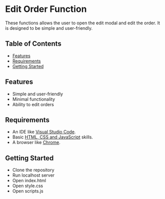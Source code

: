 <!-- omit in toc -->
# Edit Order Function

These functions allows the user to open the edit modal and edit the order.
It is designed to be simple and user-friendly. 

<!-- omit in toc -->
## Table of Contents

- [Features](#features)
- [Requirements](#requirements)
- [Getting Started](#getting-started)


## Features

- Simple and user-friendly
- Minimal functionality
- Ability to edit orders

## Requirements

- An IDE like [Visual Studio Code](https://code.visualstudio.com).
- Basic [HTML, CSS and JavaScript](https://developer.mozilla.org/en-US/docs/Learn) skills.
- A browser like [Chrome](https://www.google.com/chrome).

## Getting Started

- Clone the repository
- Run localhost server
- Open index.html
- Open style.css
- Open scripts.js